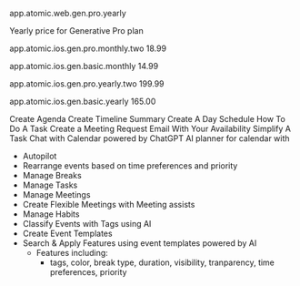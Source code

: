 app.atomic.web.gen.pro.yearly

Yearly price for Generative Pro plan

app.atomic.ios.gen.pro.monthly.two
18.99

app.atomic.ios.gen.basic.monthly
14.99

app.atomic.ios.gen.pro.yearly.two
199.99

app.atomic.ios.gen.basic.yearly
165.00



Create Agenda
Create Timeline Summary
Create A Day Schedule
How To Do A Task
Create a Meeting Request Email With Your Availability
Simplify A Task
Chat with Calendar powered by ChatGPT
AI planner for calendar with
- Autopilot
- Rearrange events based on time preferences and priority
- Manage Breaks
- Manage Tasks
- Manage Meetings 
- Create Flexible Meetings with Meeting assists
- Manage Habits
- Classify Events with Tags using AI
- Create Event Templates
- Search & Apply Features using event templates powered by AI
  - Features including:
    - tags, color, break type, duration, visibility, tranparency, time preferences, priority